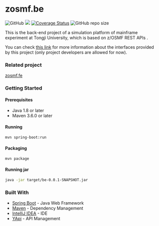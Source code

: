 # zosmf.be 

<p align="left">
<img alt="GitHub" src="https://img.shields.io/github/license/ReGetALife/zosmf.be.svg">
<a href="https://travis-ci.com/ReGetALife/zosmf.be"><img src="https://travis-ci.com/ReGetALife/zosmf.be.svg?branch=master"></a>
<a href='https://coveralls.io/github/ReGetALife/zosmf.be?branch=master'><img src='https://coveralls.io/repos/github/ReGetALife/zosmf.be/badge.svg?branch=master' alt='Coverage Status' /></a>
<img alt="GitHub repo size" src="https://img.shields.io/github/repo-size/ReGetALife/zosmf.be.svg">
</p>

This is the back-end project of a simulation platform of mainframe experiment at Tongji University, which is based on z/OSMF REST APIs . 

You can check [this link](http://139.199.75.41:3000/project/11/interface/api) for more information about the interfaces provided by this project (only project developers are allowed for now).

### Related project

[zosmf.fe](https://github.com/giuem/zosmf.fe)

### Getting Started

#### Prerequisites

* Java 1.8 or later
* Maven 3.6.0 or later

#### Running

```bash
mvn spring-boot:run
```

#### Packaging

```bash
mvn package
```
#### Running jar

```bash
java -jar target/be-0.0.1-SNAPSHOT.jar
```

### Built With

* [Spring Boot](https://spring.io/projects/spring-boot) - Java Web Framework
* [Maven](https://maven.apache.org/) - Dependency Management
* [IntelliJ IDEA](https://www.jetbrains.com/idea/) - IDE
* [YApi](https://github.com/YMFE/yapi) - API Management
